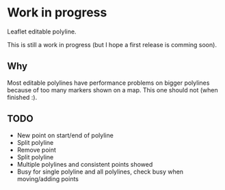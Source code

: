 # Work in progress

Leaflet editable polyline.

This is still a work in progress (but I hope a first release is comming soon). 

## Why

Most editable polylines have performance problems on bigger polylines because of too many markers shown on a map.
This one should not (when finished :).

## TODO

 * New point on start/end of polyline
 * Split polyline
 * Remove point
 * Split polyline
 * Multiple polylines and consistent points showed
 * Busy for single polyline and all polylines, check busy when moving/adding points
